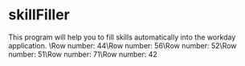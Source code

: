 # skillFiller
This program will help you to fill skills automatically into the workday application.
\Row number: 44\Row number: 56\Row number: 52\Row number: 51\Row number: 71\Row number: 42